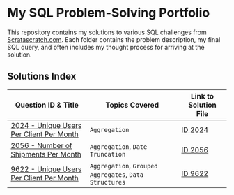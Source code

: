 # My SQL Problem-Solving Portfolio

This repository contains my solutions to various SQL challenges from [Scratascratch.com](https://scratascratch.com/). Each folder contains the problem description, my final SQL query, and often includes my thought process for arriving at the solution.

## Solutions Index

| Question ID & Title                                     | Topics Covered            | Link to Solution File               |
| ------------------------------------------------------- | ------------------------- | ----------------------------------- |
| [2024 - Unique Users Per Client Per Month](./ID-2024-Unique-Users-Per-Client-Per-Month/) | `Aggregation`| [ID 2024](ID-2024-Unique-Users-Per-Client-Per-Month\Solution.sql)
| [2056 - Number of Shipments Per Month](./ID-2056-Number-of-Shipments-Per-Month/) | `Aggregation`, `Date Truncation` | [ID 2056](ID-2056-Number-of-Shipments-Per-Month\solution.sql)
| [9622 - Unique Users Per Client Per Month](./ID-9622-Number-Of-Bathrooms-And-Bedrooms/) | `Aggregation`, `Grouped Aggregates`, `Data Structures`| [ID 9622](ID-9622-Number-Of-Bathrooms-And-Bedrooms\solution.sql)